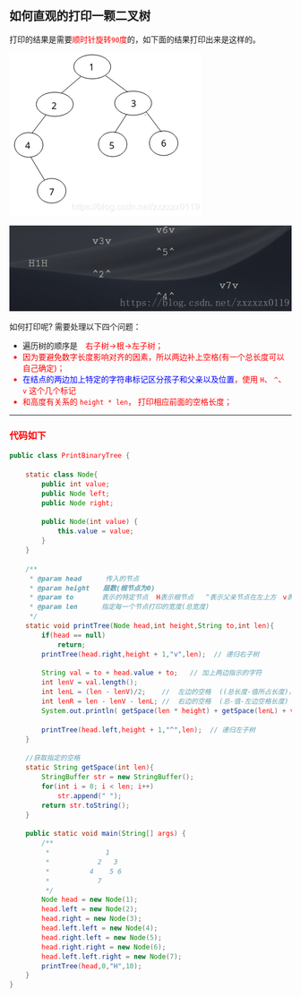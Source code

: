 ﻿## 如何直观的打印一颗二叉树

 打印的结果是需要<font color = red>顺时针旋转`90`度</font>的，如下面的结果打印出来是这样的。

![在这里插入图片描述](images/print1.png)

![这里写图片描述](images/print2.png)




如何打印呢?  需要处理以下四个问题： 

 - 遍历树的顺序是　<font color= red>右子树->根->左子树；
 - 因为要避免数字长度影响对齐的因素，所以两边补上空格(有一个总长度可以自己确定)；
 - <font color  = blue>在结点的两边加上特定的字符串标记区分孩子和父亲以及位置</font>，使用 `H`、 `^`、 `v`  这个几个标记
 - 和高度有关系的  `height * len`， 打印相应前面的空格长度；
***
### 代码如下

```java
public class PrintBinaryTree {

    static class Node{
        public int value;
        public Node left;
        public Node right;

        public Node(int value) {
            this.value = value;
        }
    }

    /**
     * @param head      传入的节点
     * @param height　　层数(根节点为0)
     * @param to       表示的特定节点  H表示根节点   ^表示父亲节点在左上方　v表示父亲节点在左下方
     * @param len　　　 指定每一个节点打印的宽度(总宽度)
     */
    static void printTree(Node head,int height,String to,int len){
        if(head == null)
            return;
        printTree(head.right,height + 1,"v",len);  // 递归右子树

        String val = to + head.value + to;   // 加上两边指示的字符
        int lenV = val.length();
        int lenL = (len - lenV)/2;    //  左边的空格  ((总长度-值所占长度)，然后分一半)
        int lenR = len - lenV - lenL; //  右边的空格  (总-值-左边空格长度)
        System.out.println( getSpace(len * height) + getSpace(lenL) + val + getSpace(lenR)); // len*length是对应的层数对应的空格

        printTree(head.left,height + 1,"^",len);  // 递归左子树
    }

    //获取指定的空格
    static String getSpace(int len){
        StringBuffer str = new StringBuffer();
        for(int i = 0; i < len; i++)
            str.append(" ");
        return str.toString();
    }

    public static void main(String[] args) {
        /**
         *              1
         *            2   3
         *          4    5 6
         *            7
         */
        Node head = new Node(1);
        head.left = new Node(2);
        head.right = new Node(3);
        head.left.left = new Node(4);
        head.right.left = new Node(5);
        head.right.right = new Node(6);
        head.left.left.right = new Node(7);
        printTree(head,0,"H",10);
    }
}

```

